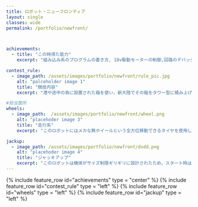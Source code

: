 ```yaml
---
title: ロボット・ニューフロンティア
layout: single
classes: wide
permalink: /portfolio/newfront/



achievements:
  - title: "この時得た能力"
    excerpt: "組み込み系のプログラムの書き方, 18v駆動モーターの制御,回路のデバッグ方法,シリアル通信,PID制御"

contest_rule:
  - image_path: /assets/images/portfolio/newfront/rule_pic.jpg
    alt: "palceholder image 1"
    title: "競技内容"
    excerpt: "港や途中の島に設置された箱を使い，新大陸でその箱をタワー型に積み上げて高さを競う競技です."

#担当箇所
wheels:
  - image_path:  /assets/images/portfolio/newfront/wheel.png
    alt: "placehoder image 3"
    title: "走行系"
    excerpt: "このロボットにはメカな無ホイールという全方位移動できるタイヤを使用しました．モーターはブラシレスモータを用い，高速移動が可能になっています．"

jackup:
  - image_path: /assets/images/portfolio/newfront/dsdd.png
    alt: "placehoder image 4"
    title: "ジャッキアップ"
    excerpt: "このロボットは機体がサイズ制限ギリギリに設計されたため，スタート時はタイヤをロボットの内側に折りたたむ機能を取り付けました．これは角度センサを取り付けて，９０度毎で保持するように制御しました．"
---
```



{% include  feature_row id="achievements" type = "center" %}
{% include  feature_row id="contest_rule" type = "left" %}
{% include  feature_row id="wheels" type = "left" %}
{% include  feature_row id="jackup" type = "left" %}
